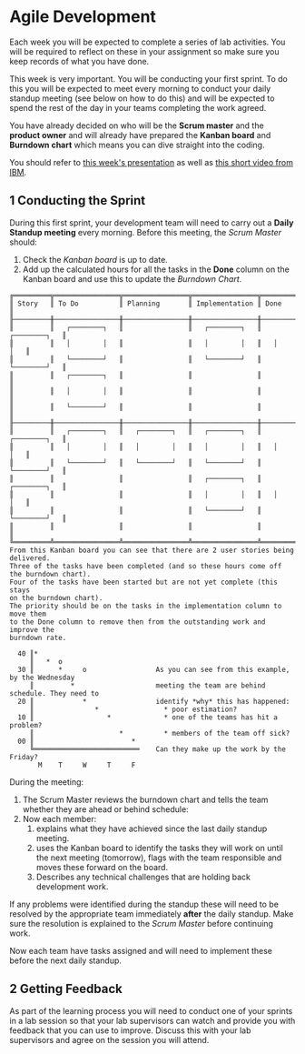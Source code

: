 
# Agile Development

Each week you will be expected to complete a series of lab activities. You will be required to reflect on these in your assignment so make sure you keep records of what you have done.

This week is very important. You will be conducting your first sprint. To do this you will be expected to meet every morning to conduct your daily standup meeting (see below on how to do this) and will be expected to spend the rest of the day in your teams completing the work agreed.

You have already decided on who will be the **Scrum master** and the **product owner** and will already have prepared the **Kanban board** and **Burndown chart** which means you can dive straight into the coding.

You should refer to [this week's presentation](https://drive.google.com/open?id=1nAEwEr7C6VTcRLSTnGqzhDvFzvek8fcKZuNHcjikBBs) as well as [this short video from IBM](https://youtu.be/oHcmLKroPqw).

## 1 Conducting the Sprint

During this first sprint, your development team will need to carry out a **Daily Standup meeting** every morning. Before this meeting, the _Scrum Master_ should:

1. Check the _Kanban board_ is up to date.
2. Add up the calculated hours for all the tasks in the **Done** column on the Kanban board and use this to update the _Burndown Chart_.

```
╔═════════╦════════════════╦════════════════╦════════════════╦════════════════╗
║ Story   ║ To Do          ║ Planning       ║ Implementation ║ Done           ║
╟─────────╫────────────────╫────────────────╫────────────────╫────────────────╢
║         ║   ┌────────┐   ║                ║   ┌────────┐   ║   ┌────────┐   ║
║         ║   │        │   ║                ║   │        │   ║   │        │   ║
║         ║   └────────┘   ║                ║   └────────┘   ║   └────────┘   ║
║         ║   ┌────────┐   ║                ║                ║                ║
║         ║   │        │   ║                ║                ║                ║
║         ║   └────────┘   ║                ║                ║                ║
╟─────────╫────────────────╫────────────────╫────────────────╫────────────────╢
║         ║   ┌────────┐   ║   ┌────────┐   ║   ┌────────┐   ║   ┌────────┐   ║
║         ║   │        │   ║   │        │   ║   │        │   ║   │        │   ║
║         ║   └────────┘   ║   └────────┘   ║   └────────┘   ║   └────────┘   ║
║         ║                ║                ║   ┌────────┐   ║   ┌────────┐   ║
║         ║                ║                ║   │        │   ║   │        │   ║
║         ║                ║                ║   └────────┘   ║   └────────┘   ║
║         ║                ║                ║                ║                ║
╚═════════╩════════════════╩════════════════╩════════════════╩════════════════╝
From this Kanban board you can see that there are 2 user stories being delivered.
Three of the tasks have been completed (and so these hours come off the burndown chart).
Four of the tasks have been started but are not yet complete (this stays
on the burndown chart).
The priority should be on the tasks in the implementation column to move them
to the Done column to remove then from the outstanding work and improve the
burndown rate.
```

```
  40 ║*
     ║   *  o
  30 ║      *     o                 As you can see from this example, by the Wednesday
     ║         *                    meeting the team are behind schedule. They need to
  20 ║            *                 identify *why* this has happened:
     ║               *                * poor estimation?
  10 ║                  *             * one of the teams has hit a problem?
     ║                     *          * members of the team off sick?
  00 ║                        *
     ╚══════════════════════════    Can they make up the work by the Friday?
       M    T     W     T     F
```

During the meeting:

1. The Scrum Master reviews the burndown chart and tells the team whether they are ahead or behind schedule:
2. Now each member:
    1. explains what they have achieved since the last daily standup meeting.
    2. uses the Kanban board to identify the tasks they will work on until the next meeting (tomorrow), flags with the team responsible and moves these forward on the board.
    3. Describes any technical challenges that are holding back development work.

If any problems were identified during the standup these will need to be resolved by the appropriate team immediately **after** the daily standup. Make sure the resolution is explained to the _Scrum Master_ before continuing work.

Now each team have tasks assigned and will need to implement these before the next daily standup.

## 2 Getting Feedback

As part of the learning process you will need to conduct one of your sprints in a lab session so that your lab supervisors can watch and provide you with feedback that you can use to improve. Discuss this with your lab supervisors and agree on the session you will attend.
